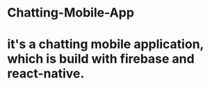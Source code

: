 # Chatting-Mobile-App
# it's a chatting mobile application, which is build with firebase and react-native.
